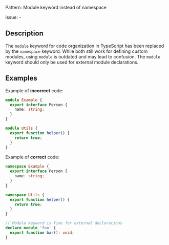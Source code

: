 Pattern: Module keyword instead of namespace

Issue: -

## Description

The `module` keyword for code organization in TypeScript has been replaced by the `namespace` keyword. While both still work for defining custom modules, using `module` is outdated and may lead to confusion. The `module` keyword should only be used for external module declarations.

## Examples

Example of **incorrect** code:
```ts
module Example {
  export interface Person {
    name: string;
  }
}

module Utils {
  export function helper() {
    return true;
  }
}
```

Example of **correct** code:
```ts
namespace Example {
  export interface Person {
    name: string;
  }
}

namespace Utils {
  export function helper() {
    return true;
  }
}

// Module keyword is fine for external declarations
declare module 'foo' {
  export function bar(): void;
}
```